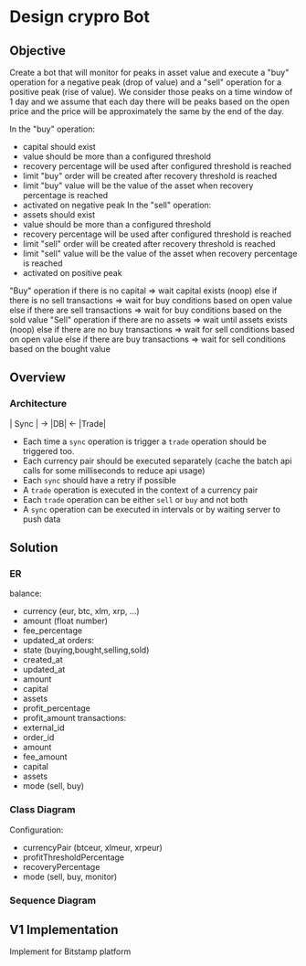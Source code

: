 # Design crypro Bot

## Objective

Create a bot that will monitor for peaks in asset value and
execute a "buy" operation for a negative peak (drop of value)
and a "sell" operation for a positive peak (rise of value).
We consider those peaks on a time window of 1 day and we assume
that each day there will be peaks based on the open price and the
price will be approximately the same by the end of the day.

In the "buy" operation:

- capital should exist
- value should be more than a configured threshold
- recovery percentage will be used after configured threshold is reached
- limit "buy" order will be created after recovery threshold is reached
- limit "buy" value will be the value of the asset when recovery percentage is reached
- activated on negative peak
In the "sell" operation:
- assets should exist
- value should be more than a configured threshold
- recovery percentage will be used after configured threshold is reached
- limit "sell" order will be created after recovery threshold is reached
- limit "sell" value will be the value of the asset when recovery percentage is reached
- activated on positive peak

"Buy" operation
if there is no capital
  => wait capital exists (noop)
else if there is no sell transactions
  => wait for buy conditions based on open value
else if there are sell transactions
  => wait for buy conditions based on the sold value
"Sell" operation
if there are no assets
  => wait until assets exists (noop)
else if there are no buy transactions
  => wait for sell conditions based on open value
else if there are buy transactions
  => wait for sell conditions based on the bought value

## Overview

### Architecture

| Sync |  ->  |DB|  <- |Trade|

- Each time a `sync` operation is trigger a `trade` operation should be triggered too.
- Each currency pair should be executed separately (cache the batch api calls for some milliseconds to reduce api usage)
- Each `sync` should have a retry if possible
- A `trade` operation is executed in the context of a currency pair
- Each `trade` operation can be either `sell` or `buy` and not both
- A `sync` operation can be executed in intervals or by waiting server to push data

## Solution

### ER

balance:
  - currency (eur, btc, xlm, xrp, ...)
  - amount (float number)
  - fee_percentage
  - updated_at
orders:
  - state (buying,bought,selling,sold)
  - created_at
  - updated_at
  - amount
  - capital
  - assets
  - profit_percentage
  - profit_amount
transactions:
  - external_id
  - order_id
  - amount
  - fee_amount
  - capital
  - assets
  - mode (sell, buy)

### Class Diagram

Configuration:
  - currencyPair (btceur, xlmeur, xrpeur)
  - profitThresholdPercentage
  - recoveryPercentage
  - mode (sell, buy, monitor)

### Sequence Diagram


## V1 Implementation

Implement for Bitstamp platform
